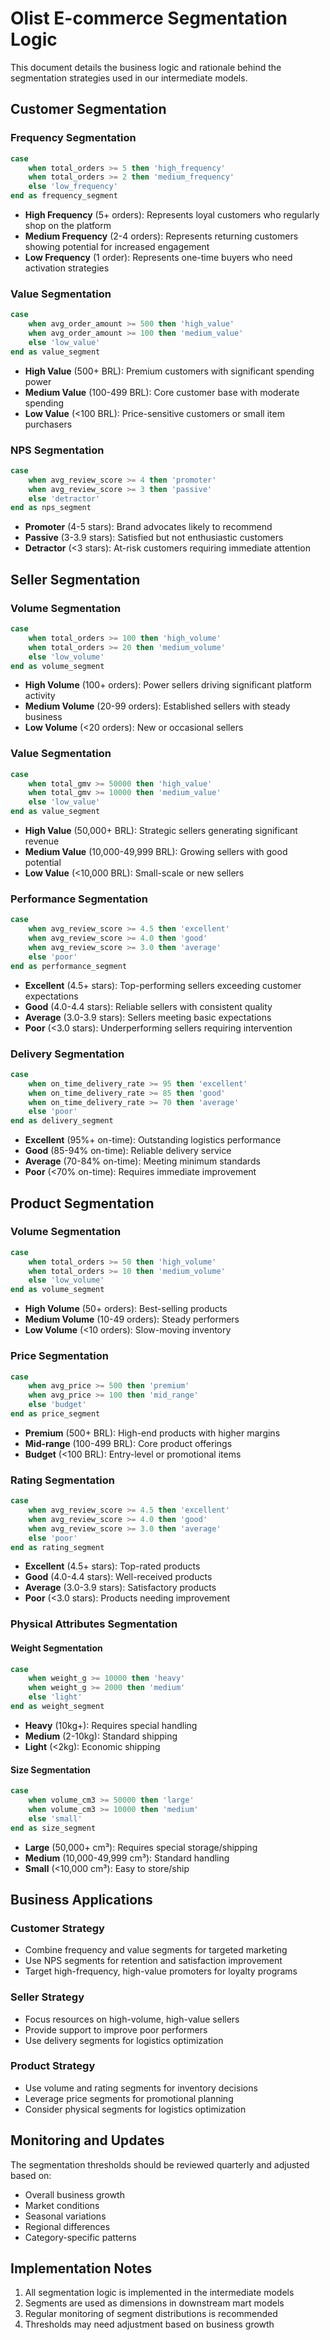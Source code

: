# Olist E-commerce Segmentation Logic

This document details the business logic and rationale behind the segmentation strategies used in our intermediate models.

## Customer Segmentation

### Frequency Segmentation

```sql
case
    when total_orders >= 5 then 'high_frequency'
    when total_orders >= 2 then 'medium_frequency'
    else 'low_frequency'
end as frequency_segment
```

- **High Frequency** (5+ orders): Represents loyal customers who regularly shop on the platform
- **Medium Frequency** (2-4 orders): Represents returning customers showing potential for increased engagement
- **Low Frequency** (1 order): Represents one-time buyers who need activation strategies

### Value Segmentation

```sql
case
    when avg_order_amount >= 500 then 'high_value'
    when avg_order_amount >= 100 then 'medium_value'
    else 'low_value'
end as value_segment
```

- **High Value** (500+ BRL): Premium customers with significant spending power
- **Medium Value** (100-499 BRL): Core customer base with moderate spending
- **Low Value** (<100 BRL): Price-sensitive customers or small item purchasers

### NPS Segmentation

```sql
case
    when avg_review_score >= 4 then 'promoter'
    when avg_review_score >= 3 then 'passive'
    else 'detractor'
end as nps_segment
```

- **Promoter** (4-5 stars): Brand advocates likely to recommend
- **Passive** (3-3.9 stars): Satisfied but not enthusiastic customers
- **Detractor** (<3 stars): At-risk customers requiring immediate attention

## Seller Segmentation

### Volume Segmentation

```sql
case
    when total_orders >= 100 then 'high_volume'
    when total_orders >= 20 then 'medium_volume'
    else 'low_volume'
end as volume_segment
```

- **High Volume** (100+ orders): Power sellers driving significant platform activity
- **Medium Volume** (20-99 orders): Established sellers with steady business
- **Low Volume** (<20 orders): New or occasional sellers

### Value Segmentation

```sql
case
    when total_gmv >= 50000 then 'high_value'
    when total_gmv >= 10000 then 'medium_value'
    else 'low_value'
end as value_segment
```

- **High Value** (50,000+ BRL): Strategic sellers generating significant revenue
- **Medium Value** (10,000-49,999 BRL): Growing sellers with good potential
- **Low Value** (<10,000 BRL): Small-scale or new sellers

### Performance Segmentation

```sql
case
    when avg_review_score >= 4.5 then 'excellent'
    when avg_review_score >= 4.0 then 'good'
    when avg_review_score >= 3.0 then 'average'
    else 'poor'
end as performance_segment
```

- **Excellent** (4.5+ stars): Top-performing sellers exceeding customer expectations
- **Good** (4.0-4.4 stars): Reliable sellers with consistent quality
- **Average** (3.0-3.9 stars): Sellers meeting basic expectations
- **Poor** (<3.0 stars): Underperforming sellers requiring intervention

### Delivery Segmentation

```sql
case
    when on_time_delivery_rate >= 95 then 'excellent'
    when on_time_delivery_rate >= 85 then 'good'
    when on_time_delivery_rate >= 70 then 'average'
    else 'poor'
end as delivery_segment
```

- **Excellent** (95%+ on-time): Outstanding logistics performance
- **Good** (85-94% on-time): Reliable delivery service
- **Average** (70-84% on-time): Meeting minimum standards
- **Poor** (<70% on-time): Requires immediate improvement

## Product Segmentation

### Volume Segmentation

```sql
case
    when total_orders >= 50 then 'high_volume'
    when total_orders >= 10 then 'medium_volume'
    else 'low_volume'
end as volume_segment
```

- **High Volume** (50+ orders): Best-selling products
- **Medium Volume** (10-49 orders): Steady performers
- **Low Volume** (<10 orders): Slow-moving inventory

### Price Segmentation

```sql
case
    when avg_price >= 500 then 'premium'
    when avg_price >= 100 then 'mid_range'
    else 'budget'
end as price_segment
```

- **Premium** (500+ BRL): High-end products with higher margins
- **Mid-range** (100-499 BRL): Core product offerings
- **Budget** (<100 BRL): Entry-level or promotional items

### Rating Segmentation

```sql
case
    when avg_review_score >= 4.5 then 'excellent'
    when avg_review_score >= 4.0 then 'good'
    when avg_review_score >= 3.0 then 'average'
    else 'poor'
end as rating_segment
```

- **Excellent** (4.5+ stars): Top-rated products
- **Good** (4.0-4.4 stars): Well-received products
- **Average** (3.0-3.9 stars): Satisfactory products
- **Poor** (<3.0 stars): Products needing improvement

### Physical Attributes Segmentation

#### Weight Segmentation

```sql
case
    when weight_g >= 10000 then 'heavy'
    when weight_g >= 2000 then 'medium'
    else 'light'
end as weight_segment
```

- **Heavy** (10kg+): Requires special handling
- **Medium** (2-10kg): Standard shipping
- **Light** (<2kg): Economic shipping

#### Size Segmentation

```sql
case
    when volume_cm3 >= 50000 then 'large'
    when volume_cm3 >= 10000 then 'medium'
    else 'small'
end as size_segment
```

- **Large** (50,000+ cm³): Requires special storage/shipping
- **Medium** (10,000-49,999 cm³): Standard handling
- **Small** (<10,000 cm³): Easy to store/ship

## Business Applications

### Customer Strategy

- Combine frequency and value segments for targeted marketing
- Use NPS segments for retention and satisfaction improvement
- Target high-frequency, high-value promoters for loyalty programs

### Seller Strategy

- Focus resources on high-volume, high-value sellers
- Provide support to improve poor performers
- Use delivery segments for logistics optimization

### Product Strategy

- Use volume and rating segments for inventory decisions
- Leverage price segments for promotional planning
- Consider physical segments for logistics optimization

## Monitoring and Updates

The segmentation thresholds should be reviewed quarterly and adjusted based on:

- Overall business growth
- Market conditions
- Seasonal variations
- Regional differences
- Category-specific patterns

## Implementation Notes

1. All segmentation logic is implemented in the intermediate models
2. Segments are used as dimensions in downstream mart models
3. Regular monitoring of segment distributions is recommended
4. Thresholds may need adjustment based on business growth
